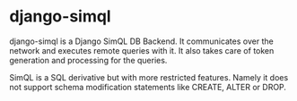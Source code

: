 django-simql
============

django-simql is a Django SimQL DB Backend. It communicates over the network and executes remote queries with it. It also takes care of token generation and processing for the queries.

SimQL is a SQL derivative but with more restricted features. Namely it does not support schema modification statements like CREATE, ALTER or DROP.
